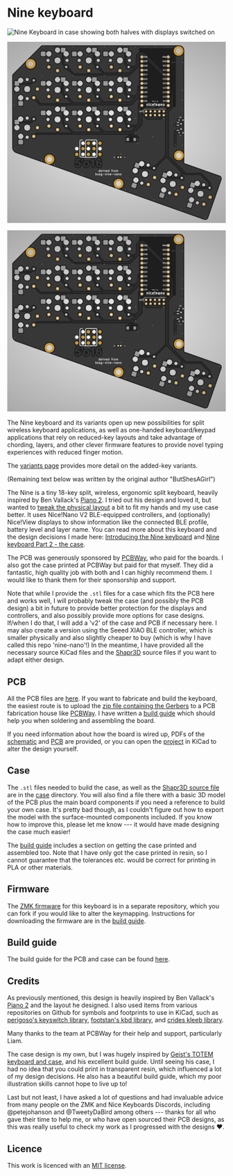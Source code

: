 # Nine keyboard

![Nine Keyboard in case showing both halves with displays switched on](docs/images/left_right_in_case.jpeg)

![New 5'o16 variant of Nine Keyboard PCB, rendered, left side view only](docs/images/render_variant_5o16.png)

![New 5'o17 variant of Nine Keyboard PCB, rendered, left side view only](docs/images/render_variant_5o16.png)


The Nine keyboard and its variants open up new possibilities for split wireless keyboard applications, as well as one-handed keyboard/keypad applications that rely on reduced-key layouts and take advantage of chording, layers, and other clever firmware features to provide novel typing experiences with reduced finger motion.

The [variants page](docs/variants_5o16_5o17.md) provides more detail on the added-key variants.

(Remaining text below was written by the original author "ButShesAGirl")

The Nine is a tiny 18-key split, wireless, ergonomic split keyboard, heavily inspired by Ben Vallack's [Piano 2](https://www.pcbway.com/project/shareproject/The_Piano_by_Ben_Vallack_Ultra_minimal_18_key_keyboard_5b2c99e1.html). I tried out his design and loved it, but wanted to [tweak the physical layout](https://www.rousette.org.uk/archives/introducing-the-nine-keyboard/) a bit to fit my hands and my use case better. It uses Nice!Nano V2 BLE-equipped controllers, and (optionally) Nice!View displays to show information like the connected BLE profile, battery level and layer name. You can read more about this keyboard and the design decisions I made here: [Introducing the Nine keyboard](https://www.rousette.org.uk/archives/introducing-the-nine-keyboard/) and [Nine keyboard Part 2 - the case](https://www.rousette.org.uk/archives/nine-keyboard-part-2-the-case/).

The PCB was generously sponsored by [PCBWay](https://www.pcbway.com/), who paid for the boards. I also got the case printed at PCBWay but paid for that myself. They did a fantastic, high quality job with both and I can highly recommend them. I would like to thank them for their sponsorship and support.

Note that while I provide the `.stl` files for a case which fits the PCB here and works well, I will probably tweak the case (and possibly the PCB design) a bit in future to provide better protection for the displays and controllers, and also possibly provide more options for case designs. If/when I do that, I will add a 'v2' of the case and PCB if necessary here. I may also create a version using the Seeed XIAO BLE controller, which is smaller physically and also slightly cheaper to buy (which is why I have called this repo 'nine-nano'!) In the meantime, I have provided all the necessary source KiCad files and the [Shapr3D](https://www.shapr3d.com/) source files if you want to adapt either design.

## PCB

All the PCB files are [here](pcb/). If you want to fabricate and build the keyboard, the easiest route is to upload the [zip file containing the Gerbers](pcb/nine-nano-gerbers.zip) to a PCB fabrication house like [PCBWay](https://www.pcbway.com/). I have written a [build guide](docs/build_guide.md) which should help you when soldering and assembling the board.

If you need information about how the board is wired up, PDFs of the [schematic](docs/nine_nano_schematic.pdf) and [PCB](docs/nine_nano_pcb.pdf) are provided, or you can open the [project](pcb/nine-nano.kicad_pro) in KiCad to alter the design yourself.

## Case

The `.stl` files needed to build the case, as well as the [Shapr3D source file](case/nine%20case.shapr) are in the [case](case/) directory. You will also find a file there with a basic 3D model of the PCB plus the main board components if you need a reference to build your own case. It's pretty bad though, as I couldn't figure out how to export the model with the surface-mounted components included. If you know how to improve this, please let me know --- it would have made designing the case much easier!

The [build guide](docs/build_guide.md) includes a section on getting the case printed and assembled too. Note that I have only got the case printed in resin, so I cannot guarantee that the tolerances etc. would be correct for printing in PLA or other materials. 

## Firmware

The [ZMK firmware](https://github.com/bsag/zmk-config-nine/) for this keyboard is in a separate repository, which you can fork if you would like to alter the keymapping. Instructions for downloading the firmware are in the [build guide](docs/build_guide.md). 

## Build guide

The build guide for the PCB and case can be found [here](docs/build_guide.md).

## Credits

As previously mentioned, this design is heavily inspired by Ben Vallack's [Piano 2](https://www.pcbway.com/project/shareproject/The_Piano_by_Ben_Vallack_Ultra_minimal_18_key_keyboard_5b2c99e1.html) and the layout he designed. I also used items from various repositories on Github for symbols and footprints to use in KiCad, such as [perigoso's keyswitch library](https://github.com/perigoso/keyswitch-kicad-library), [footstan's kbd library](https://github.com/foostan/kbd), and [crides kleeb library](https://github.com/crides/kleeb). 

Many thanks to the team at PCBWay for their help and support, particularly Liam.

The case design is my own, but I was hugely inspired by [Geist's TOTEM keyboard and case](https://github.com/GEIGEIGEIST/TOTEM), and his excellent build guide. Until seeing his case, I had no idea that you could print in transparent resin, which influenced a lot of my design decisions. He also has a beautiful build guide, which my poor illustration skills cannot hope to live up to!

Last but not least, I have asked a lot of questions and had invaluable advice from many people on the ZMK and Nice Keyboards Discords, including @petejohanson and @TweetyDaBird among others --- thanks for all who gave their time to help me, or who have open sourced their PCB designs, as this was really useful to check my work as I progressed with the designs ♥️. 


## Licence

This work is licenced with an [MIT license](LICENSE).
